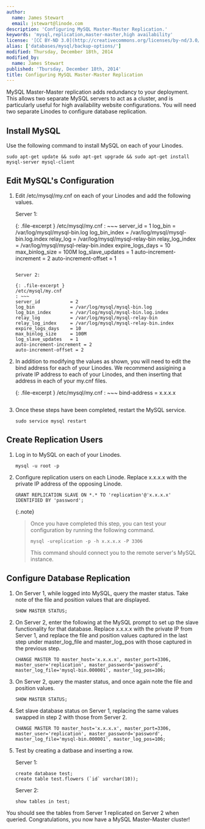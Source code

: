 ```yaml
---
author:
  name: James Stewart
  email: jstewart@linode.com
description: 'Configuring MySQL Master-Master Replication.'
keywords: 'mysql,replication,master-master,high availability'
license: '[CC BY-ND 3.0](http://creativecommons.org/licenses/by-nd/3.0/us/)'
alias: ['databases/mysql/backup-options/']
modified: Thursday, December 18th, 2014
modified_by:
  name: James Stewart
published: 'Tbursday, December 18th, 2014'
title: Configuring MySQL Master-Master Replication
---
```


MySQL Master-Master replication adds redundancy to your deployment.  This allows two separate MySQL servers to act as a cluster, and is particularly useful for high availability website configurations.  You will need two separate Linodes to configure database replication.

Install MySQL
-------------

Use the following command to install MySQL on each of your Linodes.

    sudo apt-get update && sudo apt-get upgrade && sudo apt-get install mysql-server mysql-client

Edit MySQL's Configuration
--------------------------

1.  Edit /etc/mysql/my.cnf on each of your Linodes and add the following values.

    Server 1:

    {: .file-excerpt }
    /etc/mysql/my.cnf
    : ~~~
    server_id           = 1
    log_bin             = /var/log/mysql/mysql-bin.log
    log_bin_index       = /var/log/mysql/mysql-bin.log.index
    relay_log           = /var/log/mysql/mysql-relay-bin
    relay_log_index     = /var/log/mysql/mysql-relay-bin.index
    expire_logs_days    = 10
    max_binlog_size     = 100M
    log_slave_updates   = 1
    auto-increment-increment = 2
    auto-increment-offset = 1
    ~~~

    Server 2:

    {: .file-excerpt }
    /etc/mysql/my.cnf
    : ~~~
    server_id           = 2
    log_bin             = /var/log/mysql/mysql-bin.log
    log_bin_index       = /var/log/mysql/mysql-bin.log.index
    relay_log           = /var/log/mysql/mysql-relay-bin
    relay_log_index     = /var/log/mysql/mysql-relay-bin.index
    expire_logs_days    = 10
    max_binlog_size     = 100M
    log_slave_updates   = 1
    auto-increment-increment = 2
    auto-increment-offset = 2
    ~~~

2.  In addition to modifying the values as shown, you will need to edit the bind address for each of your Linodes.  We recommend assigining a private IP address to each of your Linodes, and then inserting that address in each of your my.cnf files.

    {: .file-excerpt }
    /etc/mysql/my.cnf
    : ~~~
    bind-address    = x.x.x.x
    ~~~

3.  Once these steps have been completed, restart the MySQL service.

        sudo service mysql restart

Create Replication Users
------------------------

1.  Log in to MySQL on each of your Linodes.

        mysql -u root -p

2.  Configure replication users on each Linode.  Replace x.x.x.x with the private IP address of the opposing Linode.

        GRANT REPLICATION SLAVE ON *.* TO 'replication'@'x.x.x.x' IDENTIFIED BY 'password';

    {:.note}
    >
    >Once you have completed this step, you can test your configuration by running the following command.
    >
    >     mysql -ureplication -p -h x.x.x.x -P 3306
    >
    >This command should connect you to the remote server's MySQL instance.

Configure Database Replication
------------------------------

1.  On Server 1, while logged into MySQL, query the master status.  Take note of the file and position values that are displayed.

        SHOW MASTER STATUS;

2.  On Server 2, enter the following at the MySQL prompt to set up the slave functionality for that database.  Replace x.x.x.x with the private IP from Server 1, and replace the file and position values captured in the last step under master_log_file and master_log_pos with those captured in the previous step.

        CHANGE MASTER TO master_host='x.x.x.x', master_port=3306, master_user='replication', master_password='password', master_log_file='mysql-bin.000001', master_log_pos=106;

3.  On Server 2, query the master status, and once again note the file and position values.

        SHOW MASTER STATUS;

4.  Set slave database status on Server 1, replacing the same values swapped in step 2 with those from Server 2.

        CHANGE MASTER TO master_host='x.x.x.x', master_port=3306, master_user='replication', master_password='password', master_log_file='mysql-bin.000001', master_log_pos=106;

5.  Test by creating a datbase and inserting a row.

    Server 1:

        create database test;
        create table test.flowers (`id` varchar(10));

    Server 2:

        show tables in test;

You should see the tables from Server 1 replicated on Server 2 when queried.  Congratulations, you now have a MySQL Master-Master cluster!